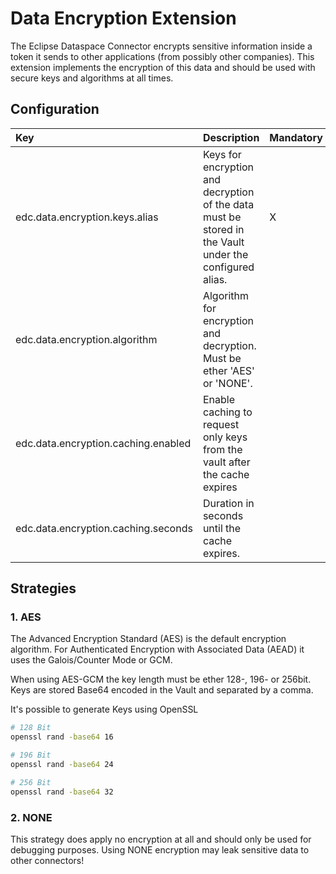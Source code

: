 # Data Encryption Extension

The Eclipse Dataspace Connector encrypts sensitive information inside a token it sends to other applications (from possibly other companies). This extension implements the encryption of this data and should be used with secure keys and algorithms at all times.

## Configuration

| Key                                         | Description                                                                                                      | Mandatory | Default          |
|:--------------------------------------------|:-----------------------------------------------------------------------------------------------------------------|-----------|------------------|
| edc.data.encryption.keys.alias              | Keys for encryption and decryption of the data must be stored in the Vault under the configured alias.           | X         |                  |
| edc.data.encryption.algorithm               | Algorithm for encryption and decryption. Must be ether 'AES' or 'NONE'.                                          |           | AES              |
| edc.data.encryption.caching.enabled         | Enable caching to request only keys from the vault after the cache expires                             |           | false            |
| edc.data.encryption.caching.seconds         | Duration in seconds until the cache expires.                                                                     |           | 3600             |

## Strategies

### 1. AES

The Advanced Encryption Standard (AES) is the default encryption algorithm. For Authenticated Encryption with Associated Data (AEAD) it uses the Galois/Counter Mode or GCM.

When using AES-GCM the key length must be ether 128-, 196- or 256bit. Keys are stored Base64 encoded in the Vault and separated by a comma.

It's possible to generate Keys using OpenSSL
```bash
# 128 Bit
openssl rand -base64 16

# 196 Bit
openssl rand -base64 24

# 256 Bit
openssl rand -base64 32
```


### 2. NONE

This strategy does apply no encryption at all and should only be used for debugging purposes. Using NONE encryption may leak sensitive data to other connectors!